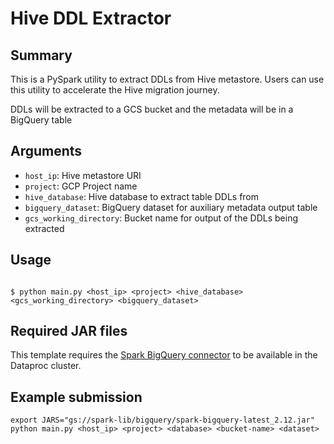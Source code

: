 # Hive DDL Extractor

## Summary

This is a PySpark utility to extract DDLs from Hive metastore. Users can use this utility to accelerate the Hive migration journey.

DDLs will be extracted to a GCS bucket and the metadata will be in a BigQuery table

## Arguments

  * `host_ip`: Hive metastore URI
  * `project`: GCP Project name
  * `hive_database`: Hive database to extract table DDLs from
  * `bigquery_dataset`: BigQuery dataset for auxiliary metadata output table
  * `gcs_working_directory`: Bucket name for output of the DDLs being extracted



## Usage

```

$ python main.py <host_ip> <project> <hive_database> <gcs_working_directory> <bigquery_dataset> 

```

## Required JAR files

This template requires the [Spark BigQuery connector](https://cloud.google.com/dataproc-serverless/docs/guides/bigquery-connector-spark-example) to be available in the Dataproc cluster.

## Example submission

```
export JARS="gs://spark-lib/bigquery/spark-bigquery-latest_2.12.jar"
python main.py <host_ip> <project> <database> <bucket-name> <dataset> 

```


